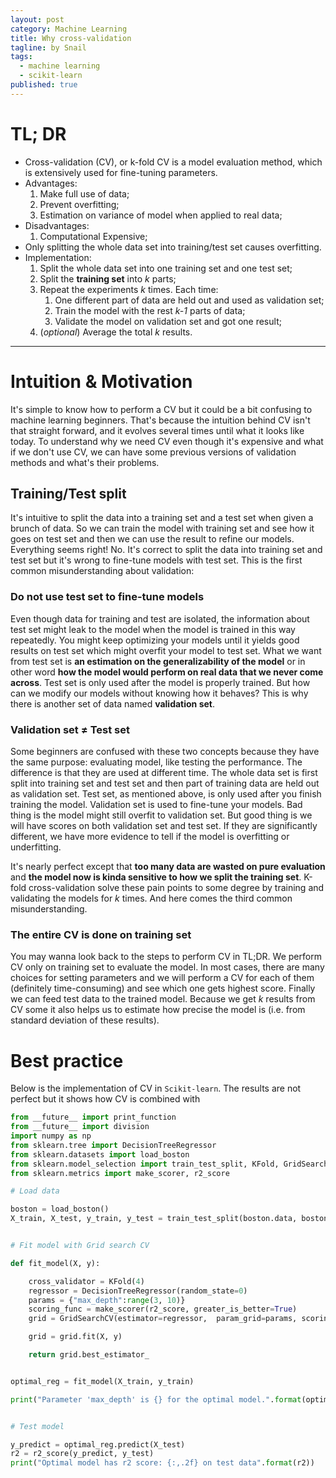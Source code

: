 ```yaml
---
layout: post
category: Machine Learning
title: Why cross-validation
tagline: by Snail
tags: 
  - machine learning
  - scikit-learn
published: true
---
```

# TL; DR

* Cross-validation (CV), or k-fold CV is a model evaluation method, which is extensively used for fine-tuning parameters.
* Advantages: 
    1. Make full use of data; 
    2. Prevent overfitting;
    3. Estimation on variance of model when applied to real data;
* Disadvantages: 
    1. Computational Expensive;
* Only splitting the whole data set into training/test set causes overfitting.
* Implementation:
    1. Split the whole data set into one training set and one test set;
    2. Split the **training set** into *k* parts; 
    3. Repeat the experiments *k* times. Each time: 
        1. One different part of data are held out and used as validation set;
        2. Train the model with the rest *k-1* parts of data;
        3. Validate the model on validation set and got one result;
    4. (*optional*) Average the total *k* results. 

---

# Intuition & Motivation

It's simple to know how to perform a CV but it could be a bit confusing to machine learning beginners. 
That's because the intuition behind CV isn't that straight forward, and it evolves several times until what it looks like today.
To understand why we need CV even though it's expensive and what if we don't use CV, we can have some previous versions of validation methods and what's their problems.

## Training/Test split

It's intuitive to split the data into a training set and a test set when given a brunch of data. So we can train the model with training set and see how it goes on test set and then we can use the result to refine our models. Everything seems right! No. It's correct to split the data into training set and test set but it's wrong to fine-tune models with test set. This is the first common misunderstanding about validation: 

### Do not use test set to fine-tune models 

Even though data for training and test are isolated, the information about test set might leak to the model when the model is trained in this way repeatedly. You might keep optimizing your models until it yields good results on test set which might overfit your model to test set. What we want from test set is **an estimation on the generalizability of the model** or in other word **how the model would perform on real data that we never come across**. Test set is only used after the model is properly trained. But how can we modify our models without knowing how it behaves? This is why there is another set of data named **validation set**.  


### Validation set ≠ Test set

Some beginners are confused with these two concepts because they have the same purpose: evaluating model, like testing the performance. The difference is that they are used at different time. The whole data set is first split into training set and test set and then part of training data are held out as validation set. Test set, as mentioned above, is only used after you finish training the model. Validation set is used to fine-tune your models. Bad thing is the model might still overfit to validation set. But good thing is we will have scores on both validation set and test set. If they are significantly different, we have more evidence to tell if the model is overfitting or underfitting.

It's nearly perfect except that **too many data are wasted on pure evaluation** and **the model now is kinda sensitive to how we split the training set**. K-fold cross-validation solve these pain points to some degree by training and validating the models for *k* times. And here comes the third common misunderstanding.


### The entire CV is done on training set

You may wanna look back to the steps to perform CV in TL;DR. We perform CV only on training set to evaluate the model. In most cases, there are many choices for setting parameters and we will perform a CV for each of them (definitely time-consuming) and see which one gets highest score. Finally we can feed test data to the trained model. Because we get *k* results from CV some it also helps us to estimate how precise the model is (i.e. from standard deviation of these results).


# Best practice 

Below is the implementation of CV in `Scikit-learn`. The results are not perfect but it shows how CV is combined with 


```python
from __future__ import print_function
from __future__ import division
import numpy as np
from sklearn.tree import DecisionTreeRegressor
from sklearn.datasets import load_boston
from sklearn.model_selection import train_test_split, KFold, GridSearchCV
from sklearn.metrics import make_scorer, r2_score

# Load data

boston = load_boston()
X_train, X_test, y_train, y_test = train_test_split(boston.data, boston.target, test_size=0.2)


# Fit model with Grid search CV

def fit_model(X, y):

    cross_validator = KFold(4)    
    regressor = DecisionTreeRegressor(random_state=0)
    params = {"max_depth":range(3, 10)}
    scoring_func = make_scorer(r2_score, greater_is_better=True)
    grid = GridSearchCV(estimator=regressor,  param_grid=params, scoring=scoring_func, cv=cross_validator)

    grid = grid.fit(X, y)

    return grid.best_estimator_


optimal_reg = fit_model(X_train, y_train)

print("Parameter 'max_depth' is {} for the optimal model.".format(optimal_reg.get_params()['max_depth']))


# Test model 

y_predict = optimal_reg.predict(X_test)
r2 = r2_score(y_predict, y_test)
print("Optimal model has r2 score: {:,.2f} on test data".format(r2))

```
